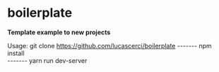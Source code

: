 # boilerplate

****Template example to new projects****


Usage:  git clone https://github.com/lucascerci/boilerplate 
------- npm install                                          
------- yarn run dev-server                                  


